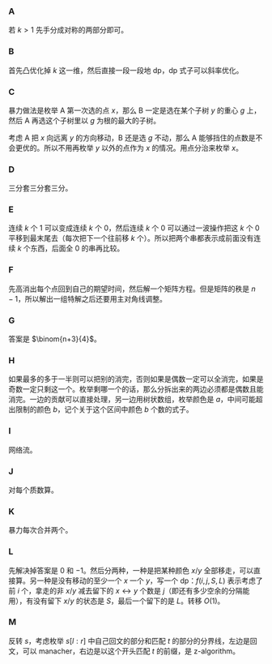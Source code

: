 ### A

若 $k > 1$ 先手分成对称的两部分即可。

### B

首先凸优化掉 $k$ 这一维，然后直接一段一段地 dp，dp 式子可以斜率优化。

### C

暴力做法是枚举 A 第一次选的点 $x$，那么 B 一定是选在某个子树 $y$ 的重心 $g$ 上，然后 A 再选这个子树里以 $g$ 为根的最大的子树。

考虑 A 把 $x$ 向远离 $y$ 的方向移动，B 还是选 $g$ 不动，那么 A 能够挡住的点数是不会更优的。所以不用再枚举 $y$ 以外的点作为 $x$ 的情况。用点分治来枚举 $x$。

### D

三分套三分套三分。

### E

连续 $k$ 个 $1$ 可以变成连续 $k$ 个 $0$，然后连续 $k$ 个 $0$ 可以通过一波操作把这 $k$ 个 $0$ 平移到最末尾去（每次把下一个往前移 $k$ 个）。所以把两个串都表示成前面没有连续 $k$ 个东西，后面全 $0$ 的串再比较。

### F

先高消出每个点回到自己的期望时间，然后解一个矩阵方程。但是矩阵的秩是 $n-1$，所以解出一组特解之后还要用主对角线调整。

### G

答案是 $\binom{n+3}{4}$。

### H

如果最多的多于一半则可以把别的消完，否则如果是偶数一定可以全消完，如果是奇数一定只剩这一个。枚举剩哪一个的话，那么分拆出来的两边必须都是偶数且能消完。一边的贡献可以直接处理，另一边用树状数组，枚举颜色是 $a$，中间可能超出限制的颜色 $b$，记个关于这个区间中颜色 $b$ 个数的式子。

### I

网络流。

### J

对每个质数算。

### K

暴力每次合并两个。

### L

先解决掉答案是 $0$ 和 $-1$。然后分两种，一种是把某种颜色 $x/y$ 全部移走，可以直接算。另一种是没有移动的至少一个 $x$ 一个 $y$，写一个 dp：$f(i,j,S,L)$ 表示考虑了前 $i$ 个，拿走的非 $x/y$ 减去留下的 $x\leftrightarrow y$ 个数是 $j$（即还有多少空余的分隔能用），有没有留下 $x/y$ 的状态是 $S$，最后一个留下的是 $L$。转移 $O(1)$。

### M

反转 $s$，考虑枚举 $s[l:r]$ 中自己回文的部分和匹配 $t$ 的部分的分界线，左边是回文，可以 manacher，右边是以这个开头匹配 $t​$ 的前缀，是 z-algorithm。